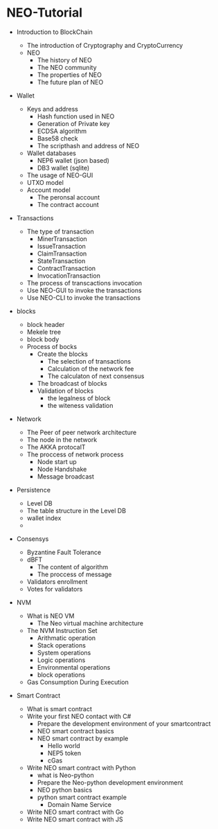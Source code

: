 
# NEO-Tutorial

 - Introduction to BlockChain
    - The introduction of Cryptography and CryptoCurrency 
    - NEO
        - The history of NEO
        - The NEO community
        - The properties of NEO
        - The future plan of NEO

 - Wallet 
    - Keys and address
        - Hash function used in NEO
        - Generation of Private key
        - ECDSA algorithm
        - Base58 check
        - The scripthash and address of NEO
    - Wallet databases
        - NEP6 wallet (json based)
        - DB3 wallet (sqlite)
    - The usage of NEO-GUI
    - UTXO model
    - Account model
        - The peronsal account
        - The contract account


 - Transactions
    - The type of transaction 
        -  MinerTransaction
        -  IssueTransaction
        -  ClaimTransaction
        -  StateTransaction
        -  ContractTransaction
        -  InvocationTransaction
    - The process of transcactions invocation
    - Use NEO-GUI to invoke the transactions
    - Use NEO-CLI to invoke the transactions
 
 - blocks
    - block header
    - Mekele tree
    - block body
    - Process of bocks 
        - Create the blocks 
            -  The selection of transactions
            -  Calculation of the network fee
            -  The calculaton of next consensus
        - The broadcast of blocks
        - Validation of blocks
            - the legalness of block
            - the witeness validation

 - Network 
    - The Peer of peer network architecture
    - The node in the network
    - The AKKA protocalT
    - The proccess of network process
        - Node start up
        - Node Handshake
        - Message broadcast
 
 - Persistence
    -  Level DB
    -  The table structure in the Level DB
    -  wallet index
    -  
 - Consensys
    - Byzantine Fault Tolerance
    - dBFT 
        - The content of algorithm
        - The proccess of message
    - Validators enrollment 
    - Votes for validators

 - NVM
    - What is NEO VM
        - The Neo virtual machine architecture    
    - The NVM Instruction Set
        - Arithmatic operation
        - Stack operations
        - System operations
        - Logic operations
        - Environmental operations
        - block operations
    - Gas Consumption During Execution

 - Smart Contract
    - What is smart contract
    - Write your first NEO contact with C#
        - Prepare the development environment of your smartcontract    
        - NEO smart contract basics
        - NEO smart contract by example
            - Hello world 
            - NEP5 token
            - cGas
    - Write NEO smart contract with Python 
        - what is Neo-python
        - Prepare the Neo-python development environment 
        - NEO python basics
        - python smart contract example
            - Domain Name Service
    - Write NEO smart contract with Go 
    - Write NEO smart contract with JS



